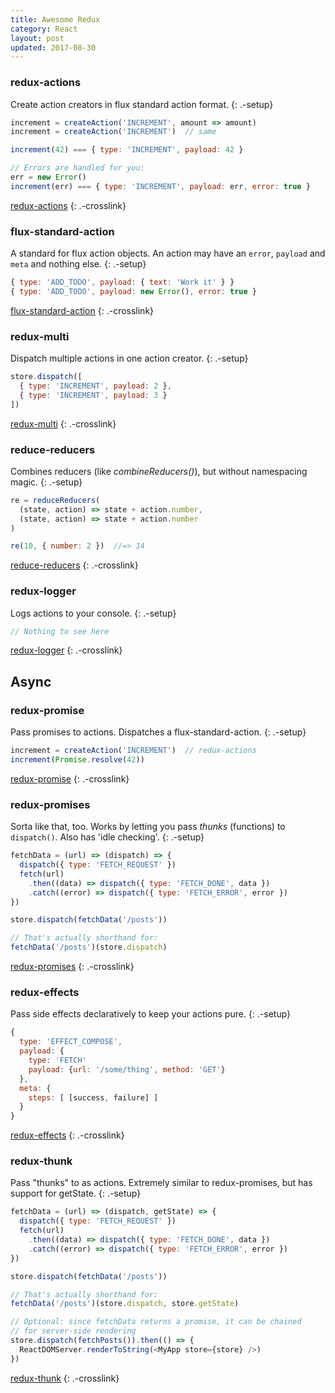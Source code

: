 ```yaml
---
title: Awesome Redux
category: React
layout: post
updated: 2017-08-30
---
```


### redux-actions

Create action creators in flux standard action format.
{: .-setup}

```js
increment = createAction('INCREMENT', amount => amount)
increment = createAction('INCREMENT')  // same
```

```js
increment(42) === { type: 'INCREMENT', payload: 42 }
```

```js
// Errors are handled for you:
err = new Error()
increment(err) === { type: 'INCREMENT', payload: err, error: true }
```

[redux-actions](https://www.npmjs.com/package/redux-actions)
{: .-crosslink}

### flux-standard-action

A standard for flux action objects. An action may have an `error`, `payload` and `meta` and nothing else.
{: .-setup}

```js
{ type: 'ADD_TODO', payload: { text: 'Work it' } }
{ type: 'ADD_TODO', payload: new Error(), error: true }
```

[flux-standard-action](https://github.com/acdlite/flux-standard-action)
{: .-crosslink}

### redux-multi

Dispatch multiple actions in one action creator.
{: .-setup}

```js
store.dispatch([
  { type: 'INCREMENT', payload: 2 },
  { type: 'INCREMENT', payload: 3 }
])
```

[redux-multi](https://github.com/ashaffer/redux-multi)
{: .-crosslink}

### reduce-reducers
Combines reducers (like *combineReducers()*), but without namespacing magic.
{: .-setup}

```js
re = reduceReducers(
  (state, action) => state + action.number,
  (state, action) => state + action.number
)

re(10, { number: 2 })  //=> 14
```

[reduce-reducers](https://www.npmjs.com/package/reduce-reducers)
{: .-crosslink}

### redux-logger

Logs actions to your console.
{: .-setup}

```js
// Nothing to see here
```

[redux-logger](https://github.com/evgenyrodionov/redux-logger)
{: .-crosslink}

Async
-----

### redux-promise

Pass promises to actions. Dispatches a flux-standard-action.
{: .-setup}

```js
increment = createAction('INCREMENT')  // redux-actions
increment(Promise.resolve(42))
```

[redux-promise](https://github.com/acdlite/redux-promise)
{: .-crosslink}

### redux-promises

Sorta like that, too. Works by letting you pass *thunks* (functions) to `dispatch()`. Also has 'idle checking'.
{: .-setup}

```js
fetchData = (url) => (dispatch) => {
  dispatch({ type: 'FETCH_REQUEST' })
  fetch(url)
    .then((data) => dispatch({ type: 'FETCH_DONE', data })
    .catch((error) => dispatch({ type: 'FETCH_ERROR', error })
})

store.dispatch(fetchData('/posts'))
```

```js
// That's actually shorthand for:
fetchData('/posts')(store.dispatch)
```

[redux-promises](https://www.npmjs.com/package/redux-promises)
{: .-crosslink}

### redux-effects

Pass side effects declaratively to keep your actions pure.
{: .-setup}

```js
{
  type: 'EFFECT_COMPOSE',
  payload: {
    type: 'FETCH'
    payload: {url: '/some/thing', method: 'GET'}
  },
  meta: {
    steps: [ [success, failure] ]
  }
}
```

[redux-effects](https://www.npmjs.com/package/redux-effects)
{: .-crosslink}

### redux-thunk

Pass "thunks" to as actions. Extremely similar to redux-promises, but has support for getState.
{: .-setup}

```js
fetchData = (url) => (dispatch, getState) => {
  dispatch({ type: 'FETCH_REQUEST' })
  fetch(url)
    .then((data) => dispatch({ type: 'FETCH_DONE', data })
    .catch((error) => dispatch({ type: 'FETCH_ERROR', error })
})

store.dispatch(fetchData('/posts'))
```

```js
// That's actually shorthand for:
fetchData('/posts')(store.dispatch, store.getState)
```

```js
// Optional: since fetchData returns a promise, it can be chained
// for server-side rendering
store.dispatch(fetchPosts()).then(() => {
  ReactDOMServer.renderToString(<MyApp store={store} />)
})
```

[redux-thunk](https://www.npmjs.com/package/redux-thunk)
{: .-crosslink}
